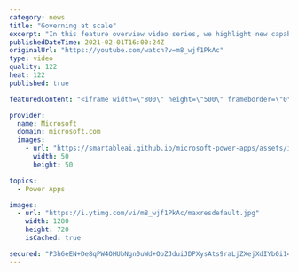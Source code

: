 ```yaml
---
category: news
title: "Governing at scale"
excerpt: "In this feature overview video series, we highlight new capabilities included in the latest update to Microsoft Power Apps.  Microsoft's Power Platform is a rich ecosystem of more than three hundred Microsoft and non-Microsoft connectors that can be leveraged by apps and flows. We are proud to introduce"
publishedDateTime: 2021-02-01T16:00:24Z
originalUrl: "https://youtube.com/watch?v=m8_wjf1PkAc"
type: video
quality: 122
heat: 122
published: true

featuredContent: "<iframe width=\"800\" height=\"500\" frameborder=\"0\" src=\"https://www.youtube.com/embed/m8_wjf1PkAc\" allow=\"accelerometer; autoplay; encrypted-media; gyroscope; picture-in-picture\" allowfullscreen></iframe>"

provider:
  name: Microsoft
  domain: microsoft.com
  images:
    - url: "https://smartableai.github.io/microsoft-power-apps/assets/images/organizations/microsoft.com-50x50.jpg"
      width: 50
      height: 50

topics:
  - Power Apps

images:
  - url: "https://i.ytimg.com/vi/m8_wjf1PkAc/maxresdefault.jpg"
    width: 1280
    height: 720
    isCached: true

secured: "P3h6eEN+De8qPW4OHUbNgn0uWd+OoZJduiJDPXysAts9raLjZXejXdIYb0i14geSKnPxBsSYbS8YFNop8kIPD2NfrL1Pd9bIvIaRqHL3rrJ4ujI1FKeISYCK3j7CKYiAJqw+Ys1hncclEuT0xXg4ul1BocvAEtyFjfANOEEEtae2cXS/9TRg7jMlQ2hk1/fl3Iaeg8U15c+LhM+3YJh2kWGFYGyMYF4vdQg0c1loBi6xjzWuCXiQpozYLm7IvHIbTIUME4KIViAgOpDcBB1+M91vE8AWloRZMinGz5FTVpPFUSFhAmgoxM2LbKk0iqRr+Cg+BK8/Q9aNFga9tN/Q5DMB977SXQhY0VZs3wMLNpqc/9lfp88ipekwPXoe3caQ8ybqZB6J+x7sycg4jpjRyFPzkybRQc8st8c0EyZuxH4=;DlKxQlw6DN89GRPR1uUhEg=="
---
```


